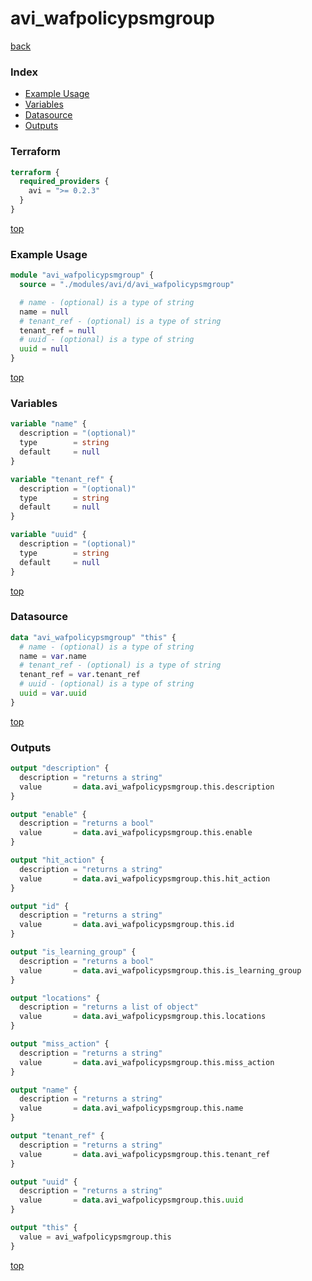# avi_wafpolicypsmgroup

[back](../avi.md)

### Index

- [Example Usage](#example-usage)
- [Variables](#variables)
- [Datasource](#datasource)
- [Outputs](#outputs)

### Terraform

```terraform
terraform {
  required_providers {
    avi = ">= 0.2.3"
  }
}
```

[top](#index)

### Example Usage

```terraform
module "avi_wafpolicypsmgroup" {
  source = "./modules/avi/d/avi_wafpolicypsmgroup"

  # name - (optional) is a type of string
  name = null
  # tenant_ref - (optional) is a type of string
  tenant_ref = null
  # uuid - (optional) is a type of string
  uuid = null
}
```

[top](#index)

### Variables

```terraform
variable "name" {
  description = "(optional)"
  type        = string
  default     = null
}

variable "tenant_ref" {
  description = "(optional)"
  type        = string
  default     = null
}

variable "uuid" {
  description = "(optional)"
  type        = string
  default     = null
}
```

[top](#index)

### Datasource

```terraform
data "avi_wafpolicypsmgroup" "this" {
  # name - (optional) is a type of string
  name = var.name
  # tenant_ref - (optional) is a type of string
  tenant_ref = var.tenant_ref
  # uuid - (optional) is a type of string
  uuid = var.uuid
}
```

[top](#index)

### Outputs

```terraform
output "description" {
  description = "returns a string"
  value       = data.avi_wafpolicypsmgroup.this.description
}

output "enable" {
  description = "returns a bool"
  value       = data.avi_wafpolicypsmgroup.this.enable
}

output "hit_action" {
  description = "returns a string"
  value       = data.avi_wafpolicypsmgroup.this.hit_action
}

output "id" {
  description = "returns a string"
  value       = data.avi_wafpolicypsmgroup.this.id
}

output "is_learning_group" {
  description = "returns a bool"
  value       = data.avi_wafpolicypsmgroup.this.is_learning_group
}

output "locations" {
  description = "returns a list of object"
  value       = data.avi_wafpolicypsmgroup.this.locations
}

output "miss_action" {
  description = "returns a string"
  value       = data.avi_wafpolicypsmgroup.this.miss_action
}

output "name" {
  description = "returns a string"
  value       = data.avi_wafpolicypsmgroup.this.name
}

output "tenant_ref" {
  description = "returns a string"
  value       = data.avi_wafpolicypsmgroup.this.tenant_ref
}

output "uuid" {
  description = "returns a string"
  value       = data.avi_wafpolicypsmgroup.this.uuid
}

output "this" {
  value = avi_wafpolicypsmgroup.this
}
```

[top](#index)